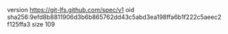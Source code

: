 version https://git-lfs.github.com/spec/v1
oid sha256:9efd8b8811906d3b6b865762dd43c5abd3ea198ffa6b1f222c5aeec2f125ffa3
size 109
